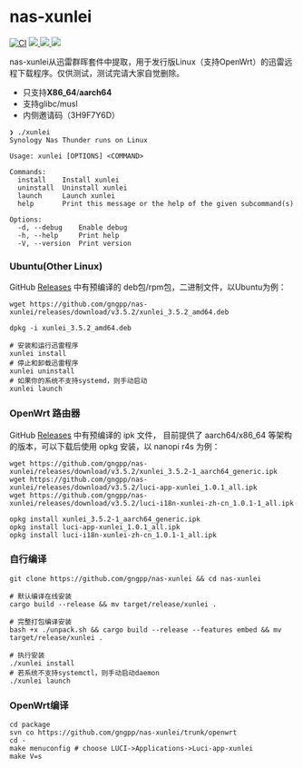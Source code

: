 # nas-xunlei
[![CI](https://github.com/gngpp/nas-xunlei/actions/workflows/CI.yml/badge.svg)](https://github.com/gngpp/nas-xunlei/actions/workflows/CI.yml)
<a href="/LICENSE">
    <img src="https://img.shields.io/github/license/gngpp/nas-xunlei?style=flat">
  </a>
  <a href="https://github.com/gngpp/nas-xunlei/releases">
    <img src="https://img.shields.io/github/release/gngpp/nas-xunlei.svg?style=flat">
  </a><a href="hhttps://github.com/gngpp/nas-xunlei/releases">
    <img src="https://img.shields.io/github/downloads/gngpp/nas-xunlei/total?style=flat&?">
  </a>

nas-xunlei从迅雷群晖套件中提取，用于发行版Linux（支持OpenWrt）的迅雷远程下载程序。仅供测试，测试完请大家自觉删除。

- 只支持**X86_64**/**aarch64**
- 支持glibc/musl
- 内侧邀请码（3H9F7Y6D）

```shell
❯ ./xunlei                   
Synology Nas Thunder runs on Linux

Usage: xunlei [OPTIONS] <COMMAND>

Commands:
  install    Install xunlei
  uninstall  Uninstall xunlei
  launch     Launch xunlei
  help       Print this message or the help of the given subcommand(s)

Options:
  -d, --debug    Enable debug
  -h, --help     Print help
  -V, --version  Print version

```

### Ubuntu(Other Linux)
GitHub [Releases](https://github.com/gngpp/nas-xunlei/releases) 中有预编译的 deb包/rpm包，二进制文件，以Ubuntu为例：
```shell
wget https://github.com/gngpp/nas-xunlei/releases/download/v3.5.2/xunlei_3.5.2_amd64.deb

dpkg -i xunlei_3.5.2_amd64.deb

# 安装和运行迅雷程序
xunlei install
# 停止和卸载迅雷程序
xunlei uninstall
# 如果你的系统不支持systemd，则手动启动
xunlei launch
```

### OpenWrt 路由器
GitHub [Releases](https://github.com/gngpp/nas-xunlei/releases) 中有预编译的 ipk 文件， 目前提供了 aarch64/x86_64 等架构的版本，可以下载后使用 opkg 安装，以 nanopi r4s 为例：

```shell
wget https://github.com/gngpp/nas-xunlei/releases/download/v3.5.2/xunlei_3.5.2-1_aarch64_generic.ipk
wget https://github.com/gngpp/nas-xunlei/releases/download/v3.5.2/luci-app-xunlei_1.0.1_all.ipk
wget https://github.com/gngpp/nas-xunlei/releases/download/v3.5.2/luci-i18n-xunlei-zh-cn_1.0.1-1_all.ipk

opkg install xunlei_3.5.2-1_aarch64_generic.ipk
opkg install luci-app-xunlei_1.0.1_all.ipk
opkg install luci-i18n-xunlei-zh-cn_1.0.1-1_all.ipk
```

### 自行编译

```shell
git clone https://github.com/gngpp/nas-xunlei && cd nas-xunlei

# 默认编译在线安装
cargo build --release && mv target/release/xunlei .

# 完整打包编译安装
bash +x ./unpack.sh && cargo build --release --features embed && mv target/release/xunlei .

# 执行安装
./xunlei install
# 若系统不支持systemctl，则手动启动daemon
./xunlei launch
```

### OpenWrt编译

```shell
cd package
svn co https://github.com/gngpp/nas-xunlei/trunk/openwrt
cd -
make menuconfig # choose LUCI->Applications->Luci-app-xunlei  
make V=s
```
